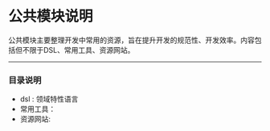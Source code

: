 # 公共模块说明
公共模块主要整理开发中常用的资源，旨在提升开发的规范性、开发效率。内容包括但不限于DSL、常用工具、资源网站。  

  * * *
  
### 目录说明

- dsl : 领域特性语言
- 常用工具：
- 资源网站:
